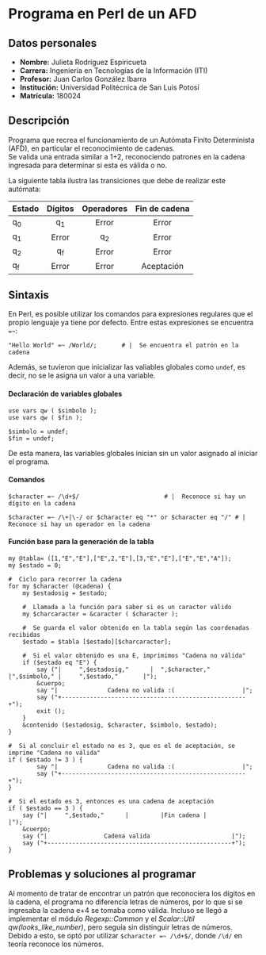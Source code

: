 # Programa en Perl de un AFD
## Datos personales
- **Nombre:**       Julieta Rodríguez Espiricueta  
- **Carrera:**      Ingeniería en Tecnologías de la Información (ITI)  
- **Profesor:**     Juan Carlos González Ibarra  
- **Institución:**	Universidad Politécnica de San Luis Potosí  
- **Matrícula:**    180024


## Descripción
Programa que recrea el funcionamiento de un Autómata Finito Determinista (AFD), en particular el reconocimiento de cadenas.  
Se valida una entrada similar a 1+2, reconociendo patrones en la cadena ingresada para determinar si esta es válida o no.  

La siguiente tabla ilustra las transiciones que debe de realizar este autómata:  

| Estado | Dígitos | Operadores | Fin de cadena |
| --- | :---: | :---: |  :---: |
| q<sub>0</sub> | q<sub>1</sub> | Error |  Error |
| q<sub>1</sub> | Error | q<sub>2</sub> | Error |
| q<sub>2</sub> | q<sub>f</sub> | Error | Error |
| q<sub>f</sub> | Error | Error | Aceptación |


## Sintaxis
En Perl, es posible utilizar los comandos para expresiones regulares que el propio lenguaje ya tiene por defecto. Entre estas expresiones se encuentra `=~`:  
    
    "Hello World" =~ /World/;		# |  Se encuentra el patrón en la cadena  

Además, se tuvieron que inicializar las valiables globales como `undef`, es decir, no se le asigna un valor a una variable.

#### Declaración de variables globales
    use vars qw ( $simbolo );
    use vars qw ( $fin );
    
    $simbolo = undef;
    $fin = undef;
De esta manera, las variables globales inician sin un valor asignado al iniciar el programa.

#### Comandos
    $character =~ /\d+$/						# |  Reconoce si hay un dígito en la cadena
    
    $character =~ /\+|\-/ or $character eq "*" or $character eq "/"	# |  Reconoce si hay un operador en la cadena

#### Función base para la generación de la tabla
```
my @tabla= ([1,"E","E"],["E",2,"E"],[3,"E","E"],["E","E","A"]);
my $estado = 0;

#  Ciclo para recorrer la cadena
for my $character (@cadena) {
	my $estadosig = $estado;
	
	#  Llamada a la función para saber si es un caracter válido
	my $charcaracter = &caracter ( $character );
	
	#  Se guarda el valor obtenido en la tabla según las coordenadas recibidas
	$estado = $tabla [$estado][$charcaracter];
	
	#  Si el valor obtenido es una E, imprimimos "Cadena no válida"
	if ($estado eq "E") {
		say ("|     ",$estadosig,"      |  ",$character,"    |",$simbolo," |     ",$estado,"       |");
		&cuerpo;
		say "|              Cadena no valida :(                   |";
		say ("+----------------------------------------------------+");
		exit ();
	}
	&contenido ($estadosig, $character, $simbolo, $estado);
}

#  Si al concluir el estado no es 3, que es el de aceptación, se imprime "Cadena no válida"    
if ( $estado != 3 ) {
        say "|              Cadena no valida :(                   |";
        say ("+----------------------------------------------------+");
}

#  Si el estado es 3, entonces es una cadena de aceptación
if ( $estado == 3 ) {
    say ("|     ",$estado,"      |         |Fin cadena |               |");
    &cuerpo;
    say ("|                Cadena valida                       |");
    say ("+----------------------------------------------------+");
}
```


## Problemas y soluciones al programar  
Al momento de tratar de encontrar un patrón que reconociera los dígitos en la cadena, el programa no diferencía letras de números, por lo que si se ingresaba la cadena e+4 se tomaba como válida. Incluso se llegó a implementar el módulo *Regexp::Common* y el *Scalar::Util qw(looks_like_number)*, pero seguía sin distinguir letras de números.  
Debido a esto, se optó por utilizar `$character =~ /\d+$/`, donde `/\d/` en teoría reconoce los números.
